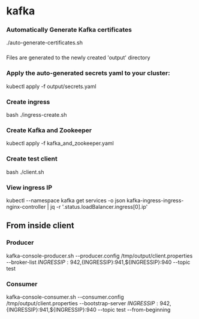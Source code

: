 # kafka


### Automatically Generate Kafka certificates
./auto-generate-certificates.sh
###
Files are generated to the newly created 'output' directory

### Apply the auto-generated secrets yaml to your cluster:
kubectl apply -f output/secrets.yaml

### Create ingress
bash ./ingress-create.sh

### Create Kafka and Zookeeper
kubectl apply -f kafka_and_zookeeper.yaml

### Create test client
bash ./client.sh

### View ingress IP
kubectl --namespace kafka get services -o json kafka-ingress-ingress-nginx-controller | jq -r '.status.loadBalancer.ingress[0].ip'

## From inside client
### Producer
kafka-console-producer.sh --producer.config /tmp/output/client.properties --broker-list ${INGRESSIP}:942,${INGRESSIP}:941,${INGRESSIP}:940 --topic test
### Consumer
kafka-console-consumer.sh --consumer.config /tmp/output/client.properties --bootstrap-server ${INGRESSIP}:942,${INGRESSIP}:941,${INGRESSIP}:940 --topic test --from-beginning

